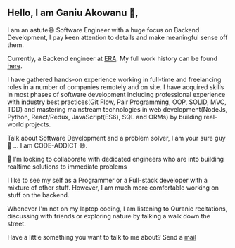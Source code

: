 ## Hello, I am Ganiu Akowanu 👋,

I am an astute😄 Software Engineer with a huge focus on Backend Development, I pay keen attention to details and make meaningful sense off them.

Currently, a Backend engineer at [ERA](https://emergencyresponseafrica.com). My full work history can be found [here](https://linkedin.com/in/ganiu-akowanu-431a59185).

I have gathered hands-on experience working in full-time and freelancing roles in a number of companies remotely and on site. I have acquired skills in most phases of software development including professional experience with industry best practices(Git Flow, Pair Programming, OOP, SOLID, MVC, TDD) and mastering mainstream technologies in web development(NodeJs, Python, React/Redux, JavaScript(ES6), SQL and ORMs) by building real-world projects.

Talk about Software Development and a problem solver, I am your sure guy 👯 ... I am CODE-ADDICT 😄.

👯 I’m looking to collaborate with dedicated engineers who are into building realtime solutions to immediate problems

I like to see my self as a Programmer or a Full-stack developer with a mixture of other stuff. However, I am much more comfortable working on stuff on the backend.

Whenever I'm not on my laptop coding, I am listening to Quranic recitations, discussing with friends or exploring nature by talking a walk down the street.

Have a little something you want to talk to me about? Send a [mail](mailto:olumidesedie@gmail.com)
